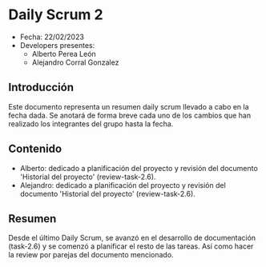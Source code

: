 # Daily Scrum 2
- Fecha: 22/02/2023
- Developers presentes:
    - Alberto Perea León
    - Alejandro Corral Gonzalez


## Introducción
Este documento representa un resumen daily scrum llevado a cabo en la fecha dada. Se anotará de forma breve cada uno de los cambios que han realizado los integrantes del grupo hasta la fecha.

## Contenido

- Alberto: dedicado a planificación del proyecto y revisión del documento 'Historial del proyecto' (review-task-2.6).
- Alejandro: dedicado a planificación del proyecto y revisión del documento 'Historial del proyecto' (review-task-2.6).

## Resumen
Desde el último Daily Scrum, se avanzó en el desarrollo de documentación (task-2.6) y se comenzó a planificar el resto de las tareas. Así como hacer la review por parejas del documento mencionado.
